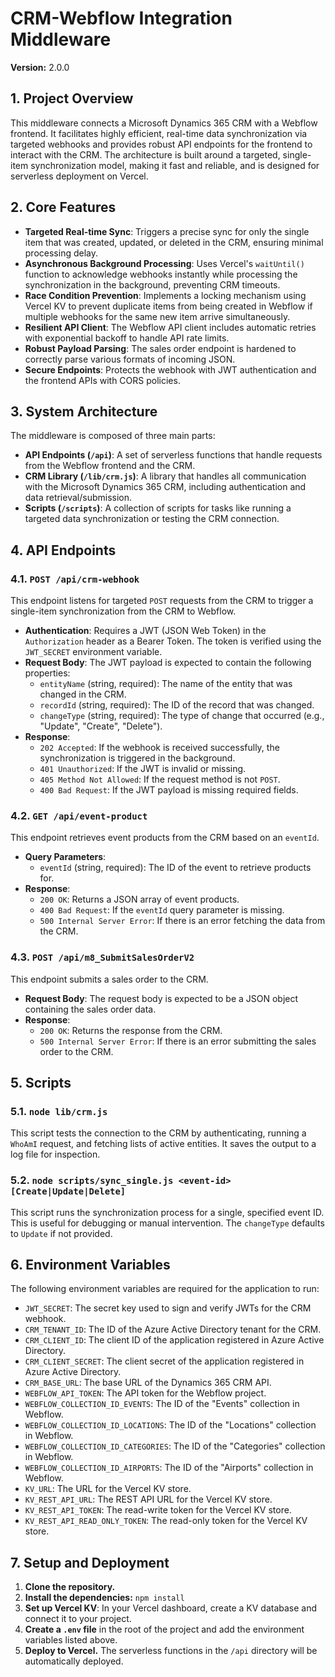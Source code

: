 # CRM-Webflow Integration Middleware

**Version:** 2.0.0

## 1. Project Overview

This middleware connects a Microsoft Dynamics 365 CRM with a Webflow frontend. It facilitates highly efficient, real-time data synchronization via targeted webhooks and provides robust API endpoints for the frontend to interact with the CRM. The architecture is built around a targeted, single-item synchronization model, making it fast and reliable, and is designed for serverless deployment on Vercel.

## 2. Core Features

* **Targeted Real-time Sync**: Triggers a precise sync for only the single item that was created, updated, or deleted in the CRM, ensuring minimal processing delay.
* **Asynchronous Background Processing**: Uses Vercel's `waitUntil()` function to acknowledge webhooks instantly while processing the synchronization in the background, preventing CRM timeouts.
* **Race Condition Prevention**: Implements a locking mechanism using Vercel KV to prevent duplicate items from being created in Webflow if multiple webhooks for the same new item arrive simultaneously.
* **Resilient API Client**: The Webflow API client includes automatic retries with exponential backoff to handle API rate limits.
* **Robust Payload Parsing**: The sales order endpoint is hardened to correctly parse various formats of incoming JSON.
* **Secure Endpoints**: Protects the webhook with JWT authentication and the frontend APIs with CORS policies.

## 3. System Architecture

The middleware is composed of three main parts:

* **API Endpoints (`/api`)**: A set of serverless functions that handle requests from the Webflow frontend and the CRM.
* **CRM Library (`/lib/crm.js`)**: A library that handles all communication with the Microsoft Dynamics 365 CRM, including authentication and data retrieval/submission.
* **Scripts (`/scripts`)**: A collection of scripts for tasks like running a targeted data synchronization or testing the CRM connection.

## 4. API Endpoints

### 4.1. `POST /api/crm-webhook`

This endpoint listens for targeted `POST` requests from the CRM to trigger a single-item synchronization from the CRM to Webflow.

* **Authentication**: Requires a JWT (JSON Web Token) in the `Authorization` header as a Bearer Token. The token is verified using the `JWT_SECRET` environment variable.
* **Request Body**: The JWT payload is expected to contain the following properties:
    * `entityName` (string, required): The name of the entity that was changed in the CRM.
    * `recordId` (string, required): The ID of the record that was changed.
    * `changeType` (string, required): The type of change that occurred (e.g., "Update", "Create", "Delete").
* **Response**:
    * `202 Accepted`: If the webhook is received successfully, the synchronization is triggered in the background.
    * `401 Unauthorized`: If the JWT is invalid or missing.
    * `405 Method Not Allowed`: If the request method is not `POST`.
    * `400 Bad Request`: If the JWT payload is missing required fields.

### 4.2. `GET /api/event-product`

This endpoint retrieves event products from the CRM based on an `eventId`.

* **Query Parameters**:
    * `eventId` (string, required): The ID of the event to retrieve products for.
* **Response**:
    * `200 OK`: Returns a JSON array of event products.
    * `400 Bad Request`: If the `eventId` query parameter is missing.
    * `500 Internal Server Error`: If there is an error fetching the data from the CRM.

### 4.3. `POST /api/m8_SubmitSalesOrderV2`

This endpoint submits a sales order to the CRM.

* **Request Body**: The request body is expected to be a JSON object containing the sales order data.
* **Response**:
    * `200 OK`: Returns the response from the CRM.
    * `500 Internal Server Error`: If there is an error submitting the sales order to the CRM.

## 5. Scripts

### 5.1. `node lib/crm.js`

This script tests the connection to the CRM by authenticating, running a `WhoAmI` request, and fetching lists of active entities. It saves the output to a log file for inspection.

### 5.2. `node scripts/sync_single.js <event-id> [Create|Update|Delete]`

This script runs the synchronization process for a single, specified event ID. This is useful for debugging or manual intervention. The `changeType` defaults to `Update` if not provided.

## 6. Environment Variables

The following environment variables are required for the application to run:

* `JWT_SECRET`: The secret key used to sign and verify JWTs for the CRM webhook.
* `CRM_TENANT_ID`: The ID of the Azure Active Directory tenant for the CRM.
* `CRM_CLIENT_ID`: The client ID of the application registered in Azure Active Directory.
* `CRM_CLIENT_SECRET`: The client secret of the application registered in Azure Active Directory.
* `CRM_BASE_URL`: The base URL of the Dynamics 365 CRM API.
* `WEBFLOW_API_TOKEN`: The API token for the Webflow project.
* `WEBFLOW_COLLECTION_ID_EVENTS`: The ID of the "Events" collection in Webflow.
* `WEBFLOW_COLLECTION_ID_LOCATIONS`: The ID of the "Locations" collection in Webflow.
* `WEBFLOW_COLLECTION_ID_CATEGORIES`: The ID of the "Categories" collection in Webflow.
* `WEBFLOW_COLLECTION_ID_AIRPORTS`: The ID of the "Airports" collection in Webflow.
* `KV_URL`: The URL for the Vercel KV store.
* `KV_REST_API_URL`: The REST API URL for the Vercel KV store.
* `KV_REST_API_TOKEN`: The read-write token for the Vercel KV store.
* `KV_REST_API_READ_ONLY_TOKEN`: The read-only token for the Vercel KV store.

## 7. Setup and Deployment

1.  **Clone the repository.**
2.  **Install the dependencies:** `npm install`
3.  **Set up Vercel KV**: In your Vercel dashboard, create a KV database and connect it to your project.
4.  **Create a `.env` file** in the root of the project and add the environment variables listed above.
5.  **Deploy to Vercel.** The serverless functions in the `/api` directory will be automatically deployed.